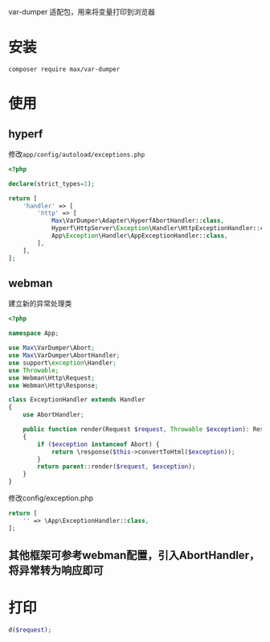var-dumper 适配包，用来将变量打印到浏览器

# 安装

```shell
composer require max/var-dumper
```

# 使用

## hyperf

修改`app/config/autoload/exceptions.php`

```php
<?php

declare(strict_types=1);

return [
    'handler' => [
        'http' => [
            Max\VarDumper\Adapter\HyperfAbortHandler::class,
            Hyperf\HttpServer\Exception\Handler\HttpExceptionHandler::class,
            App\Exception\Handler\AppExceptionHandler::class,
        ],
    ],
];

```

## webman

建立新的异常处理类

```php
<?php

namespace App;

use Max\VarDumper\Abort;
use Max\VarDumper\AbortHandler;
use support\exception\Handler;
use Throwable;
use Webman\Http\Request;
use Webman\Http\Response;

class ExceptionHandler extends Handler
{
    use AbortHandler;

    public function render(Request $request, Throwable $exception): Response
    {
        if ($exception instanceof Abort) {
            return \response($this->convertToHtml($exception));
        }
        return parent::render($request, $exception);
    }
}

```

修改config/exception.php

```php
return [
    '' => \App\ExceptionHandler::class,
];
```

## 其他框架可参考webman配置，引入AbortHandler，将异常转为响应即可

# 打印

```php
d($request);
```
